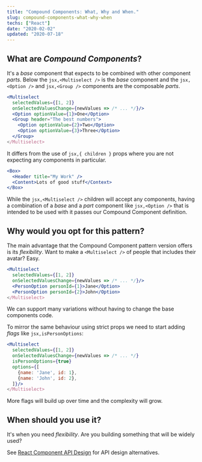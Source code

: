 ```yaml
---
title: "Compound Components: What, Why and When."
slug: compound-components-what-why-when
techs: ["React"]
date: "2020-02-02"
updated: "2020-07-18"
---
```


## What **are _Compound Components_?**

It's a _base_ component that expects to be combined with other component _parts_. Below the `jsx,<Multiselect />` is the _base_ component and the `jsx,<Option />` and `jsx,<Group />` components are the composable _parts_.

```jsx
<Multiselect
  selectedValues={[1, 2]}
  onSelectedValuesChange={newValues => /* ... */}/>
  <Option optionValue={1}>One</Option>
  <Group header="The best numbers">
    <Option optionValue={2}>Two</Option>
    <Option optionValue={3}>Three</Option>
  </Group>
</Multiselect>
```

It differs from the use of `jsx,{ children }` props where you are not expecting any components in particular.

```jsx
<Box>
  <Header title="My Work" />
  <Content>Lots of good stuff</Context>
</Box>
```

While the `jsx,<Multiselect />` children will accept any components, having a combination of a _base_ and a _part_ component like `jsx,<Option />` that is intended to be used with it passes our Compound Component definition.

## Why **would you opt for this pattern?**

The main advantage that the Compound Component pattern version offers is its _flexibility_. Want to make a `<Multiselect />` of people that includes their avatar? Easy.

```jsx
<Multiselect
  selectedValues={[1, 2]}
  onSelectedValuesChange={newValues => /* ... */}/>
  <PersonOption personId={1}>Jane</Option>
  <PersonOption personId={2}>John</Option>
</Multiselect>
```

We can support many variations without having to change the base components code.

To mirror the same behaviour using strict props we need to start adding _flags_ like `jsx,isPersonOptions`:

```jsx
<Multiselect
  selectedValues={[1, 2]}
  onSelectedValuesChange={newValues => /* ... */}
  isPersonOptions={true}
  options={[
    {name: 'Jane', id: 1},
    {name: 'John', id: 2},
  ]}/>
</Multiselect>
```

More flags will build up over time and the complexity will grow.

## When **should you use it?**

It's when you need _flexibility_. Are you building something that will be widely used?

See [React Component API Design](/article/react-component-api-design) for API design alternatives.
